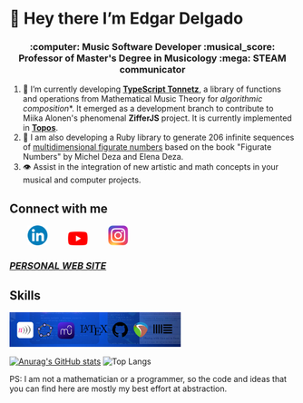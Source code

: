# 👋 Hey there I’m **Edgar Delgado**  
<h3 align="center"">:computer: Music Software Developer :musical_score: Professor of Master's Degree in Musicology :mega: STEAM communicator  </h3>

1. :ear_of_rice: I’m currently developing [**TypeScript Tonnetz**](https://www.npmjs.com/package/ts-tonnetz), a library of functions and operations from Mathematical Music Theory for *algorithmic composition**. It emerged as a development branch to contribute to Miika Alonen's phenomenal **ZifferJS** project. It is currently implemented in [**Topos**](https://topos.live/).
2. &#128208; I am also developing a Ruby library to generate 206 infinite sequences of [multidimensional figurate numbers](https://rubygems.org/gems/figurate_number) based on the book "Figurate Numbers" by Michel Deza and Elena Deza.
3. :eye: Assist in the integration of new artistic and math concepts in your musical and computer projects. 

## Connect with me
&ensp;&ensp;&ensp;&ensp;
[<img src="Linkedin_logo.svg.png" alt="LinkedIn" width="35px"  />](https://www.linkedin.com/in/edgararmandodelgadovega) &ensp;&ensp;&ensp;&ensp;
[<img src="Youtube_logo.png" alt="Youtube" width="35px"/>](https://www.youtube.com/@edelvemusic) &ensp;&ensp;&ensp;&ensp;
[<img src="Instagram_logo.svg.webp" alt="Instagram" width="35px"/>](https://www.instagram.com/edgardelgadomusic) 
### [*PERSONAL WEB SITE*](https://edelveart.github.io/)


## Skills

<p align="left">
   <img src="Technologies.png" alt="Sonic Pi" alt="LaTex" alt="Musescore" alt="Reaper" alt="Geogebra" alt="Ableton Live" width="60%">
</p>

[![Anurag's GitHub stats](https://github-readme-stats.vercel.app/api?username=edelveart&show=prs_merged&show_icons=true&theme=github_dark_dimmed)](https://github.com/edelveart/github-readme-stats)
![Top Langs](https://github-readme-stats.vercel.app/api/top-langs/?username=edelveart&layout=compact)

PS: I am not a mathematician or a programmer, so the code and ideas that you can find here are mostly my best effort at abstraction.



